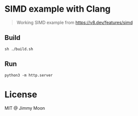 # SIMD example with Clang

> Working SIMD example from https://v8.dev/features/simd 

## Build

```
sh ./build.sh
```

## Run

```
python3 -m http.server
```

# License

MIT @ Jimmy Moon